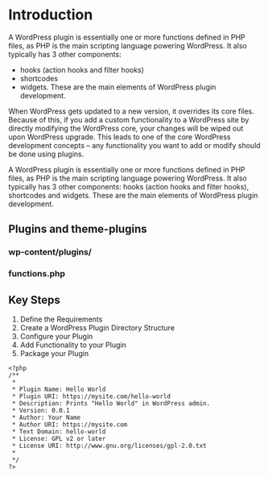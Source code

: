 # Introduction

A WordPress plugin is essentially one or more functions defined in PHP files, as PHP is the main scripting language powering WordPress. It also typically has 3 other components:  
* hooks (action hooks and filter hooks) 
* shortcodes 
* widgets. 
These are the main elements of WordPress plugin development.

When WordPress gets updated to a new version, it overrides its core files. Because of this, if you add a custom functionality to a WordPress site by directly modifying the WordPress core, your changes will be wiped out upon WordPress upgrade. This leads to one of the core WordPress development concepts – any functionality you want to add or modify should be done using plugins.

A WordPress plugin is essentially one or more functions defined in PHP files, as PHP is the main scripting language powering WordPress. It also typically has 3 other components:  hooks (action hooks and filter hooks), shortcodes and widgets. These are the main elements of WordPress plugin development.

## Plugins and theme-plugins

### wp-content/plugins/
### functions.php

## Key Steps

1) Define the Requirements
2) Create a WordPress Plugin Directory Structure
3) Configure your Plugin
4) Add Functionality to your Plugin
5) Package your Plugin

```
<?php 
/** 
 *
 * Plugin Name: Hello World 
 * Plugin URI: https://mysite.com/hello-world 
 * Description: Prints "Hello World" in WordPress admin. 
 * Version: 0.0.1 
 * Author: Your Name 
 * Author URI: https://mysite.com 
 * Text Domain: hello-world 
 * License: GPL v2 or later 
 * License URI: http://www.gnu.org/licenses/gpl-2.0.txt 
 *
 */
?>
```
